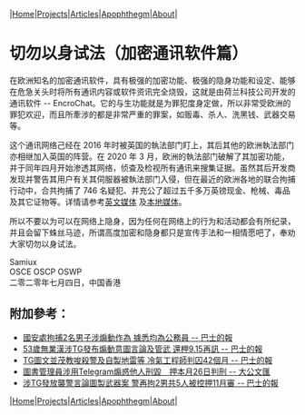 |[Home](/README.md)|[Projects](/projects.md)|[Articles](/articles.md)|[Apophthegm](/apophthegm.md)|[About](/about.md)|

# 切勿以身试法（加密通讯软件篇）

在欧洲知名的加密通讯软件，具有极强的加密功能、极强的隐身功能和设定、能够在危急关头时将所有通讯内容或软件资讯完全烧毁，这就是由荷兰科技公司开发的通讯软件 -- EncroChat。它的与生功能就是为罪犯度身定做，所以非常受欧洲的罪犯欢迎，而且所牽涉的都是非常严重的罪案，如贩毒、杀人、洗黑钱、武器交易等。

这个通讯网络己经在 2016 年时被英国的執法部门盯上，其后其他的欧洲執法部门亦相继加入英国的阵营。在 2020 年 3 月，欧洲的執法部门破解了其加密功能，并于同年四月开始渗透其网络，侦查及检视所有通讯来搜集证据。虽然其后开发商发现并警告其用户有关其伺服器被執法部门入侵，但在最近的欧洲各地的联合拘捕行动中，合共拘捕了 746 名疑犯、并充公了超过五千多万英镑现金、枪械、毒品及其它证物等。详情请参考[英文媒体](https://thehackernews.com/2020/07/encrochat-encrypted-phone.html) 及[本地媒体](https://hd.stheadline.com/news/realtime/wo/1810891/%E5%8D%B3%E6%99%82-%E5%9C%8B%E9%9A%9B-%E8%8B%B1%E5%81%B5%E7%A0%B4%E9%AB%98%E5%BA%A6%E6%A9%9F%E5%AF%86%E7%8A%AF%E7%BD%AA%E9%80%9A%E8%A8%8A%E7%B6%B2%E7%B5%A1-EncroChat-%E6%8B%98%E9%80%BE-800-%E4%BA%BA)。

所以不要以为可以在网络上隐身，因为任何在网络上的行为和活动都会有所纪录，并且会留下蛛丝马迹，所谓高度加密和隐身都只是宣传手法和一相情愿吧了，奉劝大家切勿以身试法。

Samiux  
OSCE  OSCP  OSWP  
二零二零年七月四日，中国香港  

## 附加參考：  

- [國安處拘捕2名男子涉煽動作為 據悉均為公務員 -- 巴士的報](https://www.bastillepost.com/hongkong/article/11106276-%e5%9c%8b%e5%ae%89%e8%99%95%e6%8b%982%e7%94%b7%e5%ad%90%e6%b6%89%e7%85%bd%e5%8b%95%e4%bd%9c%e7%82%ba-%e6%93%9a%e6%82%89%e5%9d%87%e7%82%ba%e5%85%ac%e5%8b%99%e5%93%a1)  
- [53歲無業漢涉TG發布煽動意圖言論及管武 還柙9.15再訊 -- 巴士的報](https://www.bastillepost.com/hongkong/article/11221591)    
- [TG圖文並茂教唆殺警及自製地雷等 冷氣工程師判囚42個月 -- 巴士的報](https://www.bastillepost.com/hongkong/article/11384812-%e4%bf%ae%e4%be%8b%e9%a2%a8%e6%b3%a2%ef%bd%9ctg%e5%9c%96%e6%96%87%e4%b8%a6%e8%8c%82%e6%95%99%e5%94%86%e8%a5%b2%e8%ad%a6%e8%a3%bd%e5%9c%b0%e9%9b%b7-%e5%86%b7%e6%b0%a3%e5%b7%a5%e7%a8%8b%e5%b8%ab-2?current_cat=1)  
- [圖書管理員涉用Telegram煽惑他人刑毀　押本月26日判刑 -- 大公文匯](https://www.tkww.hk/a/202210/11/AP63453d13e4b0a46902b0386b.html)  
- [涉TG發放襲警言論圖製武器案 警再拘2男共5人被控押11月審 -- 巴士的報](https://www.bastillepost.com/hongkong/article/11467183-%e6%b6%89tg%e7%99%bc%e8%a5%b2%e8%ad%a6%e8%a8%80%e8%ab%96%e5%9c%96%e8%a3%bd%e6%ae%ba%e5%82%b7%e5%8a%9b%e6%ad%a6%e5%99%a8%e6%a1%88%e5%86%8d%e6%8b%982%e7%94%b7-5%e4%ba%ba%e8%a2%ab%e6%8e%a7%e4%b8%b2)  

|[Home](/README.md)|[Projects](/projects.md)|[Articles](/articles.md)|[Apophthegm](/apophthegm.md)|[About](/about.md)|
